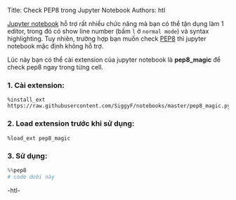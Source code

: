 Title: Check PEP8 trong Jupyter Notebook
Authors: htl

[Jupyter notebook]({filename}jupyter-notebook.md) hỗ trợ rất nhiều chức năng mà bạn có thể tận dụng làm 1 editor, trong đó có show line number (bấm `l` ở `normal mode`) và syntax highlighting. Tuy nhiên, trường hợp bạn muốn check [PEP8](https://www.python.org/dev/peps/pep-0008/) thì jupyter notebook mặc định không hỗ trợ.

Lúc này bạn có thể cài extension của jupyter notebook là **pep8\_magic** để check pep8 ngay trong từng cell.

### 1. Cài extension:
```
%install_ext https://raw.githubusercontent.com/SiggyF/notebooks/master/pep8_magic.py
```
### 2. Load extension trước khi sử dụng:
```
%load_ext pep8_magic
```
### 3. Sử dụng:
```python
%%pep8
# code dưới này
```

-htl-